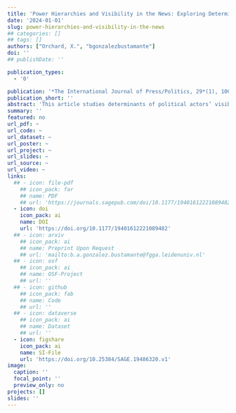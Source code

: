 ```yaml
---
title: 'Power Hierarchies and Visibility in the News: Exploring Determinants of Politicians’ Presence and Prominence in the Chilean Press (1991-2019)'
date: '2024-01-01'
slug: power-hierarchies-and-visibility-in-the-news
## categories: []
## tags: []
authors: ["Orchard, X.", "bgonzalezbustamante"]
doi: ''
## publishDate: ''

publication_types:
  - '0'

publication: '*The International Journal of Press/Politics, 29*(1), 100-123'
publication_short: ''
abstract: 'This article studies determinants of political actors’ visibility in the news, and their stability over time, observing the press coverage received by Chilean politicians in the elite press since the beginning of the democratic transition in 1991 and until 2019. In dialogue with theories of news values, we test how political positions in a markedly presidential system, the belonging to a government coalition, gender, and the association to conflict frames behave as determinants of the presence and prominence of politicians in the news in the three decades following the recovery of democracy in Chile. We have three key findings. Firstly, the visibility of political actors in the news follows a clear institutional hierarchy led by the president and cabinet members. Secondly, female politicians are less likely to be mentioned or have speaking space in newspapers than male politicians. Lastly, although an association with conflict-framed news boosts politicians’ visibility, such association is unable to disturb structural power hierarchies, and the value of conflict does not increase over time.'
summary: ''
featured: no
url_pdf: ~
url_code: ~
url_dataset: ~
url_poster: ~
url_project: ~
url_slides: ~
url_source: ~
url_video: ~
links:
  ## - icon: file-pdf
    ## icon_pack: far
    ## name: PDF
    ## url: 'https://journals.sagepub.com/doi/10.1177/19401612221089482'
  - icon: doi
    icon_pack: ai
    name: DOI
    url: 'https://doi.org/10.1177/19401612221089482'
  ## - icon: arxiv
    ## icon_pack: ai
    ## name: Preprint Upon Request
    ## url: 'mailto:b.a.gonzalez.bustamante@fgga.leidenuniv.nl'
  ## - icon: osf
    ## icon_pack: ai
    ## name: OSF-Project
    ## url: ''
  ## - icon: github
    ## icon_pack: fab
    ## name: Code
    ## url: ''
  ## - icon: dataverse
    ## icon_pack: ai
    ## name: Dataset
    ## url: ''
  - icon: figshare
    icon_pack: ai
    name: SI-File
    url: 'https://doi.org/10.25384/SAGE.19486320.v1'
image:
  caption: ''
  focal_point: ''
  preview_only: no
projects: []
slides: ''
---
```

